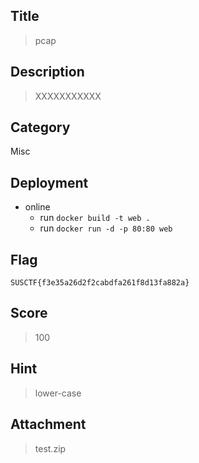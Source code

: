 ## Title

>  pcap

## Description

> XXXXXXXXXXX

## Category

Misc

## Deployment

- online
    - run `docker build -t web .`
    - run `docker run -d -p 80:80 web`

## Flag

`SUSCTF{f3e35a26d2f2cabdfa261f8d13fa882a}`

## Score

> 100

## Hint

> lower-case

## Attachment

> test.zip


